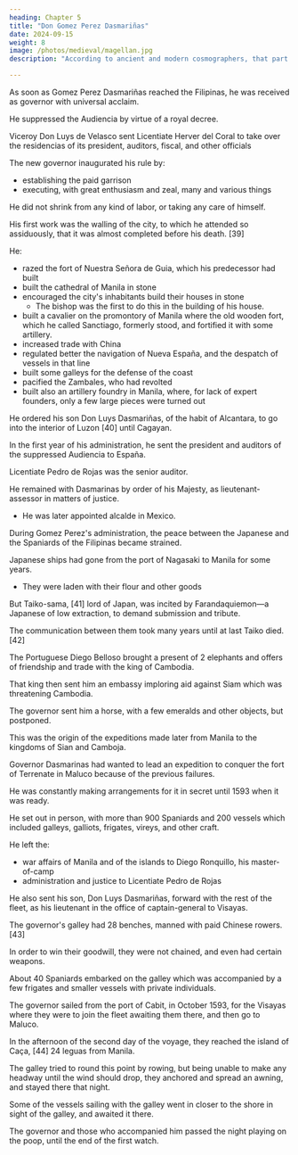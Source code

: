 ```yaml
---
heading: Chapter 5
title: "Don Gomez Perez Dasmariñas"
date: 2024-09-15
weight: 8
image: /photos/medieval/magellan.jpg
description: "According to ancient and modern cosmographers, that part of the world called Asia has adjacent to it a multitude of greater and lesser islands"

---
```




As soon as Gomez Perez Dasmariñas reached the Filipinas, he was received as governor with universal acclaim. 

He suppressed the Audiencia by virtue of a royal decree.

 <!-- were taken by , whom  -->

Viceroy Don Luys de Velasco sent Licentiate Herver del Coral to take over the residencias of its president, auditors, fiscal, and other officials

 <!-- for that purpose,   -->

The new governor inaugurated his rule by:
- establishing the paid garrison
- executing, with great enthusiasm and zeal, many and various things

 <!-- for which he possessed royal orders and instructions, not  -->

He did not shrink from any kind of labor, or taking any care of himself. 

His first work was the walling of the city, to which he attended so assiduously, that it was almost completed before his death. [39] 


 <!-- who had shortly before begun to build, -->

He:
- razed the fort of Nuestra Señora de Guia, which his predecessor had built
- built the cathedral of Manila in stone
- encouraged the city's inhabitants build their houses in stone
  - The bishop was the first to do this in the building of his house. 
- built a cavalier on the promontory of Manila where the old wooden fort, which he called Sanctiago, formerly stood, and fortified it with some artillery. 
- increased trade with China
- regulated better the navigation of Nueva España, and the despatch of vessels in that line
- built some galleys for the defense of the coast
- pacified the Zambales, who had revolted
- built also an artillery foundry in Manila, where, for lack of expert founders, only a few large pieces were turned out

He ordered his son Don Luys Dasmariñas, of the habit of Alcantara, to go into the interior of Luzon [40] until  Cagayan. 

 <!-- by crossing the river Ytui and other provinces not yet explored or seen by Spaniards, until -->


In the first year of his administration, he sent the president and auditors of the suppressed Audiencia to España.

Licentiate Pedro de Rojas was the senior auditor.

He remained with Dasmarinas by order of his Majesty, as lieutenant-assessor in matters of justice.
- He was later appointed alcalde in Mexico.

During Gomez Perez's administration, the peace between the Japanese and the Spaniards of the Filipinas became strained.

Japanese ships had gone from the port of Nagasaki to Manila for some years.
- They were laden with their flour and other goods

 <!-- where they had been kindly received, and despatched.  -->

But Taiko-sama, [41] lord of Japan, was incited by Farandaquiemon—a Japanese of low extraction, to demand submission and tribute.

<!-- one of those who came to Manila—to write in a barbarous and arrogant manner to the governor,

, and threatening to come with a fleet and troops to lay waste the country.  -->

The communication between them took many years until at last Taiko died. [42]

<!-- But, between demands and replies, several years were spent, -->


The Portuguese Diego Belloso brought a present of 2 elephants and offers of friendship and trade with the king of Cambodia.

That king then sent him an embassy imploring aid against Siam which was threatening Cambodia. 

The governor sent him a horse, with a few emeralds and other objects, but postponed. 

 <!-- until later what related to aid, and thanked him for his friendship. -->

This was the origin of the expeditions made later from Manila to the kingdoms of Sian and Camboja.

<!-- , on the mainland of Asia. -->

Governor Dasmarinas had wanted to lead an expedition to conquer the fort of Terrenate in Maluco because of the previous failures.

<!-- , on account of the great importance of this enterprise, and its outcome, in which no success had been attained on other occasions.  -->

He was constantly making arrangements for it in secret until 1593 when it was ready. 

 <!-- but so secretly that he declared it to no one, until, in the year , seeing that the preparations for his intention appeared sufficient, he declared his purpose, and made ready to -->

He set out in person, with more than 900 Spaniards and 200 vessels which included galleys, galliots, frigates, vireys, and other craft. 

He left the:
- war affairs of Manila and of the islands to Diego Ronquillo, his master-of-camp
- administration and justice to Licentiate Pedro de Rojas

<!-- , with a few troops, insufficient for the city's defense, in charge of  -->

He also sent his son, Don Luys Dasmariñas, forward with the rest of the fleet, as his lieutenant in the office of captain-general to Visayas.

 <!-- while he himself remained in Manila making his final preparations and  -->

The governor's galley had 28 benches, manned with paid Chinese rowers. [43]

In order to win their goodwill, they were not chained, and even had certain weapons.

About 40 Spaniards embarked on the galley which was accompanied by a few frigates and smaller vessels with private individuals.

The governor sailed from the port of Cabit, in October 1593, for the Visayas where they were to join the fleet  awaiting them there, and then go to Maluco. 

In the afternoon of the second day of the voyage, they reached the island of Caça, [44] 24 leguas from Manila.

 <!-- and close to the coast of the same island of Luzon, at a place called Punta del Açufre [Sulphur Point], where there is a strong head wind.  -->

The galley tried to round this point by rowing, but being unable to make any headway until the wind should drop, they anchored and spread an awning, and stayed there that night. 

Some of the vessels sailing with the galley went in closer to the shore in sight of the galley, and awaited it there.

The governor and those who accompanied him passed the night playing on the poop, until the end of the first watch. 

<!-- After the governor had gone into his cabin to rest, the other Spaniards went also to their quarters [45] for the same purpose, leaving the usual guards in the midship gangway, and at the bow and stern.  -->

